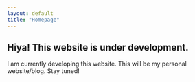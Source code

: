 ```yaml
---
layout: default
title: "Homepage"
---
```


## Hiya! This website is under development.

I am currently developing this website. This will be my personal website/blog. Stay tuned!
